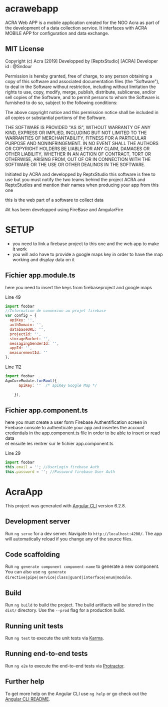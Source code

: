 # acrawebapp
ACRA Web APP is a mobile application created for the NGO Acra as part of the development of a data collection service. It interfaces with ACRA MOBILE APP for configuration and data exchange. 

## MIT License

Copyright (c) Acra [2019] 
Developped by [ReptxStudio] [ACRA]
Developer id : @Sndour

Permission is hereby granted, free of charge, to any person obtaining a copy
of this software and associated documentation files (the "Software"), to deal
in the Software without restriction, including without limitation the rights
to use, copy, modify, merge, publish, distribute, sublicense, and/or sell
copies of the Software, and to permit persons to whom the Software is
furnished to do so, subject to the following conditions:

The above copyright notice and this permission notice shall be included in all
copies or substantial portions of the Software.

THE SOFTWARE IS PROVIDED "AS IS", WITHOUT WARRANTY OF ANY KIND, EXPRESS OR
IMPLIED, INCLUDING BUT NOT LIMITED TO THE WARRANTIES OF MERCHANTABILITY,
FITNESS FOR A PARTICULAR PURPOSE AND NONINFRINGEMENT. IN NO EVENT SHALL THE
AUTHORS OR COPYRIGHT HOLDERS BE LIABLE FOR ANY CLAIM, DAMAGES OR OTHER
LIABILITY, WHETHER IN AN ACTION OF CONTRACT, TORT OR OTHERWISE, ARISING FROM,
OUT OF OR IN CONNECTION WITH THE SOFTWARE OR THE USE OR OTHER DEALINGS IN THE
SOFTWARE.

Initiated by ACRA 
and developped by ReptxStudio
this software is free to use but you must notify the two teams behind the project ACRA and ReptxStudios 
and mention their names when producing your app from this one

this is the web part of a software to collect data 

#it has been developped using FireBase and AmgularFire
# SETUP
  - you need to link a firebase project to this one and the web app to make it work 
  - you will aslo have to provide a google maps key in order to have the map working and display data on it  
## Fichier app.module.ts
here you need to insert the keys from firebaseproject and google maps

Line 49

```javascript
import foobar
//Information de connexion au projet firebase
var config = {
  apiKey: '',
  authDomain: '',
  databaseURL: '',
  projectId: '',
  storageBucket: '',
  messagingSenderId: '',
  appId: '',
  measurementId: ''
};
```


Line 112
```javascript
import foobar
AgmCoreModule.forRoot({
      apiKey: ''  /* apiKey Google Map */
    
    }),
```




## Fichier app.component.ts
here you must create a user form Firebase Authentification screen in Firebase console 
to authenticate your app and insertes the account credentials in the app.component.ts 
file in order to be able to insert or read data  
 et ensuite les rentrer sur le fichier 
app.component.ts


Line 29
```javascript
import foobar
this.email = ''; //UserLogin firebase Auth
this.password = ''; //Password firebase User Auth
```


# AcraApp

This project was generated with [Angular CLI](https://github.com/angular/angular-cli) version 6.2.8.

## Development server

Run `ng serve` for a dev server. Navigate to `http://localhost:4200/`. The app will automatically reload if you change any of the source files.

## Code scaffolding

Run `ng generate component component-name` to generate a new component. You can also use `ng generate directive|pipe|service|class|guard|interface|enum|module`.

## Build

Run `ng build` to build the project. The build artifacts will be stored in the `dist/` directory. Use the `--prod` flag for a production build.

## Running unit tests

Run `ng test` to execute the unit tests via [Karma](https://karma-runner.github.io).

## Running end-to-end tests

Run `ng e2e` to execute the end-to-end tests via [Protractor](http://www.protractortest.org/).

## Further help

To get more help on the Angular CLI use `ng help` or go check out the [Angular CLI README](https://github.com/angular/angular-cli/blob/master/README.md).





